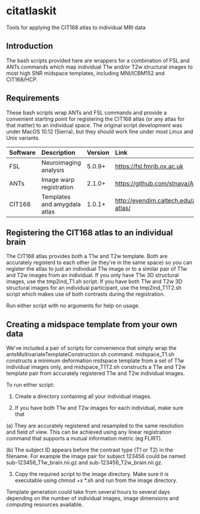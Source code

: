 # citatlaskit
Tools for applying the CIT168 atlas to individual MRI data

## Introduction
The bash scripts provided here are wrappers for a combination of FSL and ANTs commands which map individual T1w and/or T2w structural images to most high SNR midspace templates, including MNI/ICBM152 and CIT168/HCP.

## Requirements
These bash scripts wrap ANTs and FSL commands and provide a convenient starting point for registering the CIT168 atlas (or any atlas for that matter) to an individual space. The original script development was under MacOS 10.12 (Sierra), but they should work fine under most Linux and Unix variants.

| Software | Description | Version | Link |
| :------- | :---------- | :------ | :--- |
| FSL      | Neuroimaging analysis | 5.0.9+ | https://fsl.fmrib.ox.ac.uk |
| ANTs     | Image warp registration | 2.1.0+ | https://github.com/stnava/ANTs |
| CIT168   | Templates and amygdala atlas | 1.0.1+ | http://evendim.caltech.edu/amygdala-atlas/ |

## Registering the CIT168 atlas to an individual brain
The CIT168 atlas provides both a T1w and T2w template. Both are accurately registerd to each other (ie they're in the same space) so you can register the atlas to just an individual T1w image or to a similar pair of T1w and T2w images from an individual. If you only have T1w 3D structural images, use the tmp2ind_T1.sh script. If you have both T1w and T2w 3D structural images for an individual participant, use the tmp2ind_T1T2.sh script which makes use of both contrasts during the registration.

Run either script with no arguments for help on usage.

## Creating a midspace template from your own data
We've included a pair of scripts for convenience that simply wrap the antsMultivariateTemplateConstruction.sh command. midspace_T1.sh constructs a minimum deformation midspace template from a set of T1w individual images only, and midspace_T1T2.sh constructs a T1w and T2w template pair from accurately registered T1w and T2w individual images.

To run either script:

1. Create a directory containing all your individual images.

2. If you have both T1w and T2w images for each individual, make sure that

  (a) They are accurately registered and resampled to the same resolution and field of view. This can be achieved using any linear registration command that supports a mutual information metric (eg FLIRT).

  (b) The subject ID appears before the contrast type (T1 or T2) in the filename. For example the image pair for subject 123456 could be named sub-123456_T1w_brain.nii.gz and sub-123456_T2w_brain.nii.gz.

3. Copy the required script to the image directory. Make sure it is executable using chmod +x *.sh and run from the image directory.

Template generation could take from several hours to several days depending on the number of individual images, image dimensions and computing resources available.
